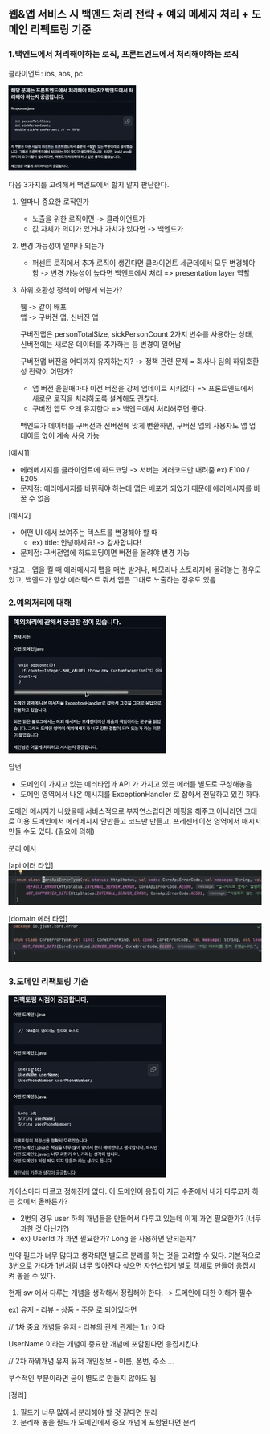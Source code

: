 ## 웹&앱 서비스 시 백엔드 처리 전략 + 예외 메세지 처리 + 도메인 리펙토링 기준

### 1.백엔드에서 처리해야하는 로직, 프론트엔드에서 처리해야하는 로직

클라이언트: ios, aos, pc

![](../images/61c21bae.png)

다음 3가지를 고려해서 백엔드에서 할지 말지 판단한다.

1. 얼마나 중요한 로직인가
    - 노출을 위한 로직이면 -> 클라이언트가
    - 값 자체가 의미가 있거나 가치가 있다면 -> 백엔드가

2. 변경 가능성이 얼마나 되는가
    - 퍼센트 로직에서 추가 로직이 생긴다면 클라이언트 세군데에서 모두 변경해야 함
      -> 변경 가능성이 높다면 백엔드에서 처리 => presentation layer 역할

3. 하위 호환성 정책이 어떻게 되는가?

   웹 -> 같이 배포  
   앱 -> 구버전 앱, 신버전 앱

   구버전앱은 personTotalSize, sickPersonCount 2가지 변수를 사용하는 상태,
   신버전에는 새로운 데이터를 추가하는 등 변경이 일어남

   구버전앱 버전을 어디까지 유지하는지?
   -> 정책 관련 문제 = 회사나 팀의 하위호환성 전략이 어떤가?
    - 앱 버전 올릴때마다 이전 버전을 강제 업데이트 시키겠다 => 프론트엔드에서 새로운 로직을 처리하도록 설계해도 괜찮다.
    - 구버전 앱도 오래 유지한다 => 백엔드에서 처리해주면 좋다.

   백엔드가 데이터를 구버전과 신버전에 맞게 변환하면, 구버전 앱의 사용자도 앱 업데이트 없이 계속 사용 가능

[예시1]
- 에러메시지를 클라이언트에 하드코딩 -> 서버는 에러코드만 내려줌 ex) E100 / E205
- 문제점: 에러메시지를 바꿔줘야 하는데 앱은 배포가 되었기 때문에 에러메시지를 바꿀 수 없음

[예시2]
- 어떤 UI 에서 보여주는 텍스트를 변경해야 할 때
    - ex) title: 안녕하세요! -> 감사합니다!
- 문제점: 구버전앱에 하드코딩이면 버전을 올려야 변경 가능

*참고 - 앱을 킬 때 에러메시지 맵을 매번 받거나, 메모리나 스토리지에 올려놓는 경우도 있고, 백엔드가 항상 에러텍스트 줘서 앱은 그대로 노출하는 경우도 있음


### 2.예외처리에 대해

![](../images/7da161ea.png)

답변
- 도메인이 가지고 있는 에러타입과 API 가 가지고 있는 에러를 별도로 구성해놓음
- 도메인 영역에서 나온 메시지를 ExceptionHandler 로 잡아서 전달하고 있긴 하다.

도메인 메시지가 나왔을때 서비스적으로 부자연스럽다면 매핑을 해주고 아니라면 그대로 이용
도메인에서 에러메시지 안만들고 코드만 만들고, 프레젠테이션 영역에서 매시지 만들 수도 있다. (필요에 의해)

분리 예시

[api 에러 타입]
![](../images/bdda84fc.png)

[domain 에러 타입]
![](../images/4a7d4330.png)


### 3.도메인 리팩토링 기준

![](../images/39e086eb.png)

케이스마다 다르고 정해진게 없다.
이 도메인이 응집이 지금 수준에서 내가 다루고자 하는 것에서 올바른가?
- 2번의 경우 user 하위 개념들을 만들어서 다루고 있는데 이게 과연 필요한가? (너무 과한 것 아닌가?)
- ex) UserId 가 과연 필요한가? Long 을 사용하면 안되는지?

만약 필드가 너무 많다고 생각되면 별도로 분리를 하는 것을 고려할 수 있다.
기본적으로 3번으로 가다가 1번처럼 너무 많아진다 싶으면 자연스럽게 별도 객체로 만들어 응집시켜 놓을 수 있다.


현재 sw 에서 다루는 개념을 생각해서 정립해야 한다. -> 도메인에 대한 이해가 필수

ex) 유저 - 리뷰 - 상품 - 주문 로 되어있다면

// 1차 중요 개념들
유저 - 리뷰의 관계
관계는 1:n 이다

UserName 이라는 개념이 중요한 개념에 포함된다면 응집시킨다.

// 2차 하위개념
유저
유저 개인정보 - 이름, 폰번, 주소 ...

부수적인 부분이라면 굳이 별도로 만들지 않아도 됨

[정리]
1. 필드가 너무 많아서 분리해야 할 것 같다면 분리
2. 분리해 놓을 필드가 도메인에서 중요 개념에 포함된다면 분리

